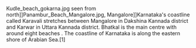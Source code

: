 Kudle_beach_gokarna.jpg seen from north]]Panambur_Beach_Mangalore.jpg, Mangalore]]Karnataka's coastline called Karavali stretches between Mangalore in Dakshina Kannada district and Karwar in Uttara Kannada district. Bhatkal is the main centre with around eight beaches . The coastline of Karnataka is along the eastern shore of Arabian Sea.[1]
